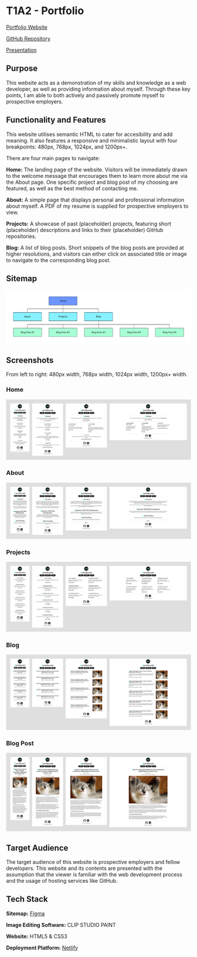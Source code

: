 # T1A2 - Portfolio

[Portfolio Website](https://comforting-dodol-ef71c2.netlify.app/)

[GitHub Repository](https://github.com/yosef-mercado/YosefMercado_T1A2)

[Presentation](https://youtu.be/og463LJ4UAg)

## Purpose

This website acts as a demonstration of my skills and knowledge as a web developer, as well as providing information about myself. Through these key points, I am able to both actively and passively promote myself to prospective employers.

## Functionality and Features

This website utilises semantic HTML to cater for accesibility and add meaning. It also features a responsive and minimalistic layout with four breakpoints: 480px, 768px, 1024px, and 1200px+.

There are four main pages to navigate:

**Home:** The landing page of the website. Visitors will be immediately drawn to the welcome message that encourages them to learn more about me via the About page. One specific project and blog post of my choosing are featured, as well as the best method of contacting me.

**About:** A simple page that displays personal and professional information about myself. A PDF of my resume is supplied for prospective employers to view.

**Projects:** A showcase of past (placeholder) projects, featuring short (placeholder) descriptions and links to their (placeholder) GitHub repositories.

**Blog:** A list of blog posts. Short snippets of the blog posts are provided at higher resolutions, and visitors can either click on associated title or image to navigate to the corresponding blog post.

## Sitemap

![sitemap](./docs/sitemap.png)

## Screenshots

From left to right: 480px width, 768px width, 1024px width, 1200px+ width.

### Home

![home breakpoints](./docs/home-breakpoints.png)

### About

![about breakpoints](./docs/about-breakpoints.png)

### Projects

![projects breakpoints](./docs/projects-breakpoints.png)

### Blog

![blog breakpoints](./docs/blog-breakpoints.png)

### Blog Post

![blog post breakpoints](./docs/blog-post-breakpoints.png)

## Target Audience

The target audience of this website is prospective employers and fellow developers. This website and its contents are presented with the assumption that the viewer is familiar with the web development process and the usage of hosting services like GitHub.

## Tech Stack

**Sitemap:** [Figma](https://www.figma.com/)

**Image Editing Software:** CLIP STUDIO PAINT

**Website:** HTML5 & CSS3

**Deployment Platform:** [Netlify](https://www.netlify.com/)